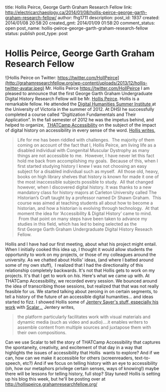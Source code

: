 title: Hollis Peirce, George Garth Graham Research Fellow
link: http://electricarchaeology.ca/2014/01/08/hollis-peirce-george-garth-graham-research-fellow/
author: fhg1711
description: 
post_id: 1937
created: 2014/01/08 20:58:20
created_gmt: 2014/01/09 01:58:20
comment_status: open
post_name: hollis-peirce-george-garth-graham-research-fellow
status: publish
post_type: post

# Hollis Peirce, George Garth Graham Research Fellow

![Hollis Peirce on Twitter: https://twitter.com/HollPeirce](http://grahamresearchfellow.org/wp-content/uploads/2013/12/hollis-twitter-avatar.jpeg) Mr. Hollis Peirce <https://twitter.com/HollPeirce> I am pleased to announce that the first George Garth Graham Undergraduate Digital History Research Fellow will be Mr. [Hollis Peirce](https://twitter.com/HollPeirce). Hollis is a remarkable fellow. He attended the [Digital Humanities Summer Institute ](http://grahamresearchfellow.org/fellows/introducing-hollis-peirce-first-g-g-digital-history-research-fellow/dhsi.org/)at the University of Victoria in the summer of 2012. At DHSI he successfully completed a course called “Digitization Fundamentals and Their Application”. In the fall semester of 2012 he was the impetus behind, and helped to organize,  [THATCamp Accessibility](http://accessibility2012.thatcamp.org/) on the subject of the impact of digital history on accessibility in every sense of the word. [Hollis writes](http://hollispeirce.grahamresearchfellow.org/about/), 

> Life for me has been riddled with challenges.  The majority of them coming on account of the fact that I, Hollis Peirce, am living life as a disabled individual with Congenital Muscular Dystrophy as many things are not accessible to me.  However, I have never let this fact hold me back from accomplishing my goals.  Because of this, when I first started studying history I knew I was not choosing an easy subject for a disabled individual such as myself.  All those old, heavy, books on high library shelves that history is known for made it one of the most inaccessible subjects possible to study.  All that changed however, when I discovered digital history. It was thanks to a new mandatory class for history majors at Carleton University called The Historian’s Craft taught by a professor named Dr Shawn Graham.  This course was aimed at teaching students all about how to become a historian, and how a historian is evolving through technology.  At that moment the idea for ‘Accessibility & Digital History’ came to mind.  From that point on many steps have been taken to advance my studies in this field, which has led to being selected as the first George Garth Graham Undergraduate Digital History Reseach Fellow.

Hollis and I have had our first meeting, about what his project might entail. When I initially cooked this idea up, I thought it would allow students the opportunity to work on my projects, or those of my colleagues around the university. As we chatted about Hollis' ideas, (and where I batted around some of my own stuff),  I realized that I had the directionality of this relationship completely backwards. It's not that Hollis gets to work on my projects. It's that I get to work on _his_. Here's what we came up with. At THATCamp Accessibility, we recorded every session. We bounced around the idea of transcribing those sessions, but realized that that was not really feasible for us. We started talking about zeroing in on certain segments, to tell a history of the future of an accessible digital humanities... and ideas started to fizz. I showed Hollis some of [Jentery Sayer's stuff, especially his work](http://www.jenterysayers.com/2012/scalar/) with [Scalar . ](http://scalar.usc.edu/) Jentery writes, 

> the platform particularly facilitates work with visual materials and dynamic media (such as video and audio)....it enables writers to assemble content from multiple sources and juxtapose them with their own compositions.

Can we use Scalar to tell the story of THATCamp Accessibility that captures the spontaneity, creativity, and excitement of that day in a way that highlights the issues of accessibility that Hollis  wants to explore? And if we can, how can we make it accessible for others (screenreaders, text-to-speech, etc?) And if we focus on telling history with an eye to accessibility (oh, how our metaphors privilege certain senses, ways of knowing!) maybe there will be lessons for telling history, full stop? Stay tuned! Hollis is setting up his blog this week, but he'll be posting over at <http://hollispeirce.grahamresearchfellow.org/>